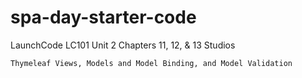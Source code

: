 # spa-day-starter-code

LaunchCode LC101 Unit 2 Chapters 11, 12, & 13 Studios

	Thymeleaf Views, Models and Model Binding, and Model Validation
